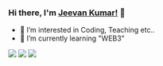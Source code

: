 ### Hi there, I'm [Jeevan Kumar!](https://github.com/g1mishra) 👋

- 👀 I’m interested in Coding, Teaching etc..
- 🌱 I’m currently learning "WEB3"



[![](https://img.shields.io/badge/LinkedIn-blue)](https://www.linkedin.com/in/g1mishra/)
[![](https://img.shields.io/badge/Instagram-orange)](https://www.instagram.com/g1_mishra/)
[![](https://img.shields.io/badge/Youtube-red)](https://www.youtube.com/checktolearn)

